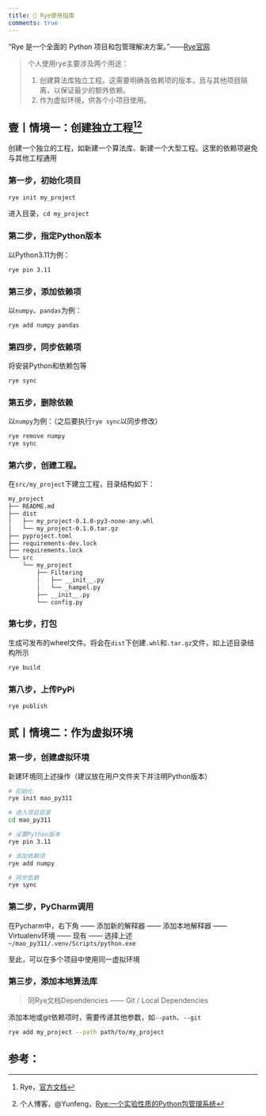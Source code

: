 ```yaml
---
title: 🥎 Rye使用指南
comments: true
---
```


“Rye 是一个全面的 Python 项目和包管理解决方案。”——[Rye官网](https://rye-up.com/)

> 个人使用rye主要涉及两个用途：
>
> 1. 创建算法库独立工程。这需要明确各依赖项的版本，且与其他项目隔离，以保证最少的额外依赖。
> 2. 作为虚拟环境，供各个小项目使用。

## 壹丨情境一：创建独立工程[^1][^2]

创建一个独立的工程，如新建一个算法库、新建一个大型工程。这里的依赖项避免与其他工程通用

### 第一步，初始化项目

```bash
rye init my_project
```

进入目录，`cd my_project`

### 第二步，指定Python版本

以Python3.11为例：

```bash
rye pin 3.11
```

### 第三步，添加依赖项

以`numpy`、`pandas`为例：

```bash
rye add numpy pandas
```

### 第四步，同步依赖项

将安装Python和依赖包等

```bash
rye sync
```

### 第五步，删除依赖

以`numpy`为例：（之后要执行`rye sync`以同步修改）

```bash
rye remove numpy
rye sync
```

### 第六步，创建工程。

在`src/my_project`下建立工程，目录结构如下：

```bash
my_project
├── README.md
├── dist
│   ├── my_project-0.1.0-py3-none-any.whl
│   └── my_project-0.1.0.tar.gz
├── pyproject.toml
├── requirements-dev.lock
├── requirements.lock
└── src
    └── my_project
        ├── Filtering
        │   ├── __init__.py
        │   └── _hampel.py
        ├── __init__.py
        └── config.py
```

### 第七步，打包

生成可发布的wheel文件。将会在`dist`下创建`.whl`和`.tar.gz`文件，如上述目录结构所示

```bash
rye build
```

### 第八步，上传PyPi

```bash
rye publish
```

## 贰丨情境二：作为虚拟环境

### 第一步，创建虚拟环境

新建环境同上述操作（建议放在用户文件夹下并注明Python版本）

```bash
# 初始化
rye init mao_py311

# 进入项目目录
cd mao_py311

# 设置Python版本
rye pin 3.11

# 添加依赖项
rye add numpy

# 同步依赖
rye sync
```

### 第二步，PyCharm调用

在Pycharm中，右下角 —— 添加新的解释器 —— 添加本地解释器 —— Virtualenv环境 —— 现有 —— 选择上述`~/mao_py311/.venv/Scripts/python.exe`

至此，可以在多个项目中使用同一虚拟环境

### 第三步，添加本地算法库

> 同Rye文档Dependencies —— Git / Local Dependencies

添加本地或git依赖项时，需要传递其他参数，如`--path`、`--git`

```bash
rye add my_project --path path/to/my_project
```


## 参考：

[^1]: Rye，[官方文档](https://rye-up.com/)
[^2]: 个人博客，@Yunfeng，[Rye:一个实验性质的Python包管理系统](https://vra.github.io/2023/05/17/rye-intro/)